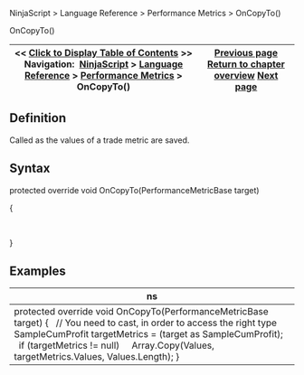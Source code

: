 ﻿
NinjaScript \> Language Reference \> Performance Metrics \> OnCopyTo()

OnCopyTo()

| \<\< [Click to Display Table of Contents](oncopyto.md) \>\> **Navigation:**     [NinjaScript](ninjascript-1.md) \> [Language Reference](language_reference_wip-1.md) \> [Performance Metrics](performance_metrics-1.md) \> OnCopyTo() | [Previous page](onaddtrade-1.md) [Return to chapter overview](performance_metrics-1.md) [Next page](onmergeperformancemetric-1.md) |
| --- | --- |
## Definition
Called as the values of a trade metric are saved.
 
## Syntax
protected override void OnCopyTo(PerformanceMetricBase target)  

{  

     

}
## 
## Examples

| ns |
| --- |
| protected override void OnCopyTo(PerformanceMetricBase target) {    // You need to cast, in order to access the right type    SampleCumProfit targetMetrics \= (target as SampleCumProfit);      if (targetMetrics !\= null)      Array.Copy(Values, targetMetrics.Values, Values.Length); } |
